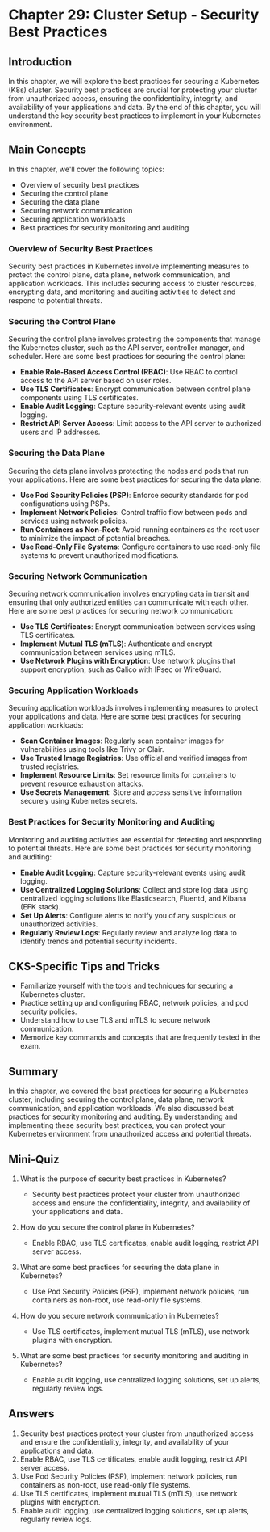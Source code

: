 # Chapter 29: Cluster Setup - Security Best Practices

## Introduction

In this chapter, we will explore the best practices for securing a Kubernetes (K8s) cluster. Security best practices are crucial for protecting your cluster from unauthorized access, ensuring the confidentiality, integrity, and availability of your applications and data. By the end of this chapter, you will understand the key security best practices to implement in your Kubernetes environment.

## Main Concepts

In this chapter, we'll cover the following topics:
- Overview of security best practices
- Securing the control plane
- Securing the data plane
- Securing network communication
- Securing application workloads
- Best practices for security monitoring and auditing

### Overview of Security Best Practices

Security best practices in Kubernetes involve implementing measures to protect the control plane, data plane, network communication, and application workloads. This includes securing access to cluster resources, encrypting data, and monitoring and auditing activities to detect and respond to potential threats.

### Securing the Control Plane

Securing the control plane involves protecting the components that manage the Kubernetes cluster, such as the API server, controller manager, and scheduler. Here are some best practices for securing the control plane:

- **Enable Role-Based Access Control (RBAC)**: Use RBAC to control access to the API server based on user roles.
- **Use TLS Certificates**: Encrypt communication between control plane components using TLS certificates.
- **Enable Audit Logging**: Capture security-relevant events using audit logging.
- **Restrict API Server Access**: Limit access to the API server to authorized users and IP addresses.

### Securing the Data Plane

Securing the data plane involves protecting the nodes and pods that run your applications. Here are some best practices for securing the data plane:

- **Use Pod Security Policies (PSP)**: Enforce security standards for pod configurations using PSPs.
- **Implement Network Policies**: Control traffic flow between pods and services using network policies.
- **Run Containers as Non-Root**: Avoid running containers as the root user to minimize the impact of potential breaches.
- **Use Read-Only File Systems**: Configure containers to use read-only file systems to prevent unauthorized modifications.

### Securing Network Communication

Securing network communication involves encrypting data in transit and ensuring that only authorized entities can communicate with each other. Here are some best practices for securing network communication:

- **Use TLS Certificates**: Encrypt communication between services using TLS certificates.
- **Implement Mutual TLS (mTLS)**: Authenticate and encrypt communication between services using mTLS.
- **Use Network Plugins with Encryption**: Use network plugins that support encryption, such as Calico with IPsec or WireGuard.

### Securing Application Workloads

Securing application workloads involves implementing measures to protect your applications and data. Here are some best practices for securing application workloads:

- **Scan Container Images**: Regularly scan container images for vulnerabilities using tools like Trivy or Clair.
- **Use Trusted Image Registries**: Use official and verified images from trusted registries.
- **Implement Resource Limits**: Set resource limits for containers to prevent resource exhaustion attacks.
- **Use Secrets Management**: Store and access sensitive information securely using Kubernetes secrets.

### Best Practices for Security Monitoring and Auditing

Monitoring and auditing activities are essential for detecting and responding to potential threats. Here are some best practices for security monitoring and auditing:

- **Enable Audit Logging**: Capture security-relevant events using audit logging.
- **Use Centralized Logging Solutions**: Collect and store log data using centralized logging solutions like Elasticsearch, Fluentd, and Kibana (EFK stack).
- **Set Up Alerts**: Configure alerts to notify you of any suspicious or unauthorized activities.
- **Regularly Review Logs**: Regularly review and analyze log data to identify trends and potential security incidents.

## CKS-Specific Tips and Tricks

- Familiarize yourself with the tools and techniques for securing a Kubernetes cluster.
- Practice setting up and configuring RBAC, network policies, and pod security policies.
- Understand how to use TLS and mTLS to secure network communication.
- Memorize key commands and concepts that are frequently tested in the exam.

## Summary

In this chapter, we covered the best practices for securing a Kubernetes cluster, including securing the control plane, data plane, network communication, and application workloads. We also discussed best practices for security monitoring and auditing. By understanding and implementing these security best practices, you can protect your Kubernetes environment from unauthorized access and potential threats.

## Mini-Quiz

1. What is the purpose of security best practices in Kubernetes?
   - Security best practices protect your cluster from unauthorized access and ensure the confidentiality, integrity, and availability of your applications and data.

2. How do you secure the control plane in Kubernetes?
   - Enable RBAC, use TLS certificates, enable audit logging, restrict API server access.

3. What are some best practices for securing the data plane in Kubernetes?
   - Use Pod Security Policies (PSP), implement network policies, run containers as non-root, use read-only file systems.

4. How do you secure network communication in Kubernetes?
   - Use TLS certificates, implement mutual TLS (mTLS), use network plugins with encryption.

5. What are some best practices for security monitoring and auditing in Kubernetes?
   - Enable audit logging, use centralized logging solutions, set up alerts, regularly review logs.

## Answers

1. Security best practices protect your cluster from unauthorized access and ensure the confidentiality, integrity, and availability of your applications and data.
2. Enable RBAC, use TLS certificates, enable audit logging, restrict API server access.
3. Use Pod Security Policies (PSP), implement network policies, run containers as non-root, use read-only file systems.
4. Use TLS certificates, implement mutual TLS (mTLS), use network plugins with encryption.
5. Enable audit logging, use centralized logging solutions, set up alerts, regularly review logs.
